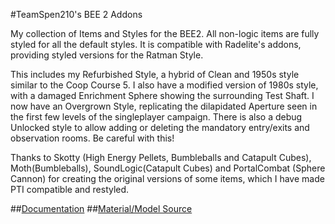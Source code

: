 #TeamSpen210's BEE 2 Addons

My collection of Items and Styles for the BEE2. All non-logic items are fully styled for all the default styles. It is compatible with Radelite's addons, providing styled versions for the Ratman Style. 

This includes my Refurbished Style, a hybrid of Clean and 1950s style similar to the Coop Course 5. I also have a modified version of 1980s style, with a damaged Enrichment Sphere showing the surrounding Test Shaft. I now have an Overgrown Style, replicating the dilapidated Aperture seen in the first few levels of the singleplayer campaign. There is also a debug Unlocked style to allow adding or deleting the mandatory entry/exits and observation rooms. Be careful with this!

Thanks to Skotty (High Energy Pellets, Bumbleballs and Catapult Cubes), Moth(Bumbleballs), SoundLogic(Catapult Cubes) and PortalCombat (Sphere Cannon) for creating the original versions of some items, which I have made PTI compatible and restyled.

##[Documentation](http://beemod.github.io/tspenAddons)
##[Material/Model Source](http://github.com/TeamSpen210/tSpenAddons-src/)
